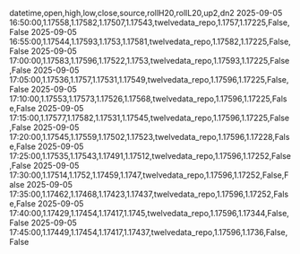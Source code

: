 datetime,open,high,low,close,source,rollH20,rollL20,up2,dn2
2025-09-05 16:50:00,1.17558,1.17582,1.17507,1.17543,twelvedata_repo,1.1757,1.17225,False,False
2025-09-05 16:55:00,1.17544,1.17593,1.1753,1.17581,twelvedata_repo,1.17582,1.17225,False,False
2025-09-05 17:00:00,1.17583,1.17596,1.17522,1.1753,twelvedata_repo,1.17593,1.17225,False,False
2025-09-05 17:05:00,1.17536,1.1757,1.17531,1.17549,twelvedata_repo,1.17596,1.17225,False,False
2025-09-05 17:10:00,1.17553,1.17573,1.17526,1.17568,twelvedata_repo,1.17596,1.17225,False,False
2025-09-05 17:15:00,1.17577,1.17582,1.17531,1.17545,twelvedata_repo,1.17596,1.17225,False,False
2025-09-05 17:20:00,1.17545,1.17559,1.17502,1.17523,twelvedata_repo,1.17596,1.17228,False,False
2025-09-05 17:25:00,1.17535,1.17543,1.17491,1.17512,twelvedata_repo,1.17596,1.17252,False,False
2025-09-05 17:30:00,1.17514,1.1752,1.17459,1.1747,twelvedata_repo,1.17596,1.17252,False,False
2025-09-05 17:35:00,1.17462,1.17468,1.17423,1.17437,twelvedata_repo,1.17596,1.17252,False,False
2025-09-05 17:40:00,1.17429,1.17454,1.17417,1.1745,twelvedata_repo,1.17596,1.17344,False,False
2025-09-05 17:45:00,1.17449,1.17454,1.17417,1.17437,twelvedata_repo,1.17596,1.1736,False,False

